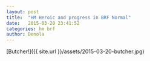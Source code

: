 ```yaml
---
layout: post
title:  "HM Heroic and progress in BRF Normal"
date:   2015-03-20 23:41:52
categories: hm brf
author: Denola
---
```


[Butcher!]({{ site.url }}/assets/2015-03-20-butcher.jpg)
